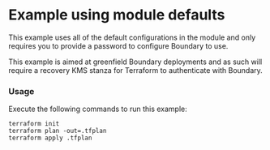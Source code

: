 # Example using module defaults

This example uses all of the default configurations in the module and only requires you to provide a password to configure Boundary to use.

This example is aimed at greenfield Boundary deployments and as such will require a recovery KMS stanza for Terraform to authenticate with Boundary.

### Usage

Execute the following commands to run this example:
```shell script
terraform init
terraform plan -out=.tfplan
terraform apply .tfplan
```